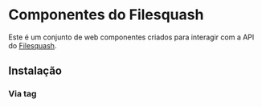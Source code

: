 # Componentes do Filesquash
Este é um conjunto de web componentes criados para interagir com a API do [Filesquash](https://filesquash.io). 

## Instalação

### Via tag <script>

- Adicione o seguinte código antes de fechar a tag `<body>` de seu site:
```html
<script type="application/javascript">
  var filesquashConfig = {
    projectId: '[seu projectId]',
    token: '[seu token]'
  }
</script>
<script src='https://unpkg.com/filesquash-widget@0.6.4/dist/filesquash.js'></script>
```
- Pronto. Agora você já pode usar os componentes em qualquer lugar no seu template, jsx, html, etc.

### NPM

- Rode `npm install filesquash-widget --save`
- Adicione um código similar ao a seguir antes de fechar a tag `<body>` de seu site:
```html
<script type="application/javascript">
  var filesquashConfig = {
    projectId: '[seu projectId]',
    token: '[seu token]'
  }
</script>
<script src='node_modules/filesquash-widget/dist/filesquash.js'></script>
```
- Pronto. Agora você já pode usar os componentes em qualquer lugar no seu template, jsx, html, etc.

---

## Widget de imagens
O widget de imagens do Filesquash permite que você tenha imagens automaticamente responsivas em seu site com o mínimo de esforço possível. Além disso, também é possível aplicar uma grande quantidade de efeitos efeitos, como blur, grayscale, watermark, etc..

### Exemplo:

```html
  <img
    data-fs-src="https://mysite.com/images/image.jpg"
    src="data:image/png;base64,iVBORw0KGgoAAAANSUhEUgAAAAEAAAABCAYAAAAfFcSJAAAADUlEQVR42mP8+f9vPQAJZAN2rlRQVAAAAABJRU5ErkJggg=="
  />
```

### Opções

| Atributo | Valor padrão | Valores possíveis | Descrição |
|---|:-:|:-:|---|
| **data-fs-src**  | | | Este atributo define o endereço URL da imagem ou identificador único de imagem no Filesquash. <br /> **Esse atributo é obrigatório**. |
| **data-fs-size** | `"w_auto"` | `"default"`, `"h_auto"`, `"w_auto"` e [mais](https://filesquash.gitbook.io/docs/) |  Este atributo especifica o tamanho desejado da imagem. |
| **data-fs-filters** | | [Mais informações](https://filesquash.gitbook.io/docs/) | Este atributo define os filtros que serão aplicados a imagem. |
| **data-fs-progressive** | `true` | `true` ou `false` | Este atributo define se a imagem será carregada de forma progressiva usando placeholder de baixa resolução (LQIP). |
| **data-fs-auto-webp** | `false` | `true` ou `false` | Este atributo define se a imagem será carregada no formato webp quando o navegador apresentar suporte. <br /> **A conversão para webp pode resultar em perda de qualidad das imagens**. |

---

## Widget de imagens em background
O widget de imagens do Filesquash também permite que você tenha imagens em background automaticamente responsivas.

### Exemplo:

```html
  <div
    data-fs-bg="https://mysite.com/images/image.jpg"
    style="width:100%; height: 500px;"
  ></div>
```

### Opções

| Atributo | Valor padrão | Valores possíveis | Descrição |
|---|:-:|:-:|---|
| **data-fs-bg**  | | | Este atributo define o endereço URL da imagem ou identificador único de imagem no Filesquash. <br /> **Esse atributo é obrigatório**. |
| **data-fs-size** | `"w_auto"` | `"default"`, `"h_auto"`, `"w_auto"` e [mais](https://filesquash.gitbook.io/docs/) |  Este atributo especifica o tamanho desejado da imagem. |
| **data-fs-filters** | | [Mais informações](https://filesquash.gitbook.io/docs/) | Este atributo define os filtros que serão aplicados a imagem. |
| **data-fs-progressive** | `true` | `true` ou `false` | Este atributo define se a imagem será carregada de forma progressiva usando placeholder de baixa resolução (LQIP). |
| **data-fs-auto-webp** | `false` | `true` ou `false` | Este atributo define se a imagem será carregada no formato webp quando o navegador apresentar suporte. <br /> **A conversão para webp pode resultar em perda de qualidad das imagens**. |

---

## Widget de Upload

### Javascript (vanilla):

```html
  <filesquash-widget id="widget"></filesquash-widget>
```

Para receber a URL de seu arquivo após o upload você deverá criar um listener para o evento `uploadCompleted`:

```js
  const widget = document.querySelector('widget');
  widget.addEventListener(
    'uploadCompleted',
    data => console.log(data)
  )
```

Alternativamente você também pode escutar pelo evento `filesquash:uploadStarted` no `document`

```js
document.addEventListener('filesquash:uploadCompleted', () => {
	console.log('filesquash:uploadStarted')
});
```

Caso queira acionar programaticamente o widget de upload do Filesquash, utilize o `<filesquash-modal>` e chame o método `toggleModal()` para exibir ou esconder o widget.

```html
<button onclick="showModal()">Exibir modal</button>
<filesquash-modal token="YOUR_TOKEN" id="modal"></filesquash-modal>

<script>
  const modalElm = document.querySelector('#modal');

  function showModal() {
    modalElm.componentOnReady()
      .then(() => {
        modalElm.toggleModal();
      });
  }
</script>
```

### Opções

| Atributo | Valor padrão | Descrição |
|---|:-:|---|
| **multiple**  | `false` | Este atributo define se o usuário pode selecionar mais de um arquivo de forma simultânea. |
| **button-text**  | `"Selecionar arquivos"` | Este atributo define o texto do botão de abertura do modal do widget. |
| **label-text**  | `"Arraste/solte seu arquivo aqui."` | Este atributo define o texto da caixa de seleção de arquivos do widget. |
| **upload-button-text**  | `"Enviar"` | Este atributo define o texto do botão que realiza o upload dos arquivos do widget. |

### Utilizando o widget de upload com o React:

Para usar o widget de upload no React você precisará criar um wrapper como o apresentado a seguir.

```js
import React, { Component } from 'react'
import kebabCase from 'lodash/kebabCase'

export class UploadWidget extends Component {
  constructor(props) {
    super(props)

    this.onUploadComplete = this.onUploadComplete.bind(this)
  }

  componentDidMount () {
    this.component.addEventListener('uploadCompleted', this.onUploadComplete)
  }

  componentWillUnmount () {
    this.component.removeEventListener('uploadCompleted', this.onUploadComplete)
  }

  onUploadComplete (data) {
    this.props.onComplete(data)
  }

  _handleRef = (component) => {
    this.component = component
  };

  render () {
    const newProps = {
      ...Object.keys(this.props).reduce((accumulator, key) => ({
        ...accumulator,
        [kebabCase(key)]: this.props[key]
      }), {})
    }

    return (
      <filesquash-widget
        {...newProps}
        ref={this._handleRef}
      />
    )
  }
}
```

Usando o wrapper:

```jsx
  <UploadWidget
    token={this.state.info.api_token}
    onComplete={(data) => console.log(data)}
    buttonText='Upload new files'
  />
```

ps.:  Em breve disponibilizaremos esse wrapper como um pacote no NPM.